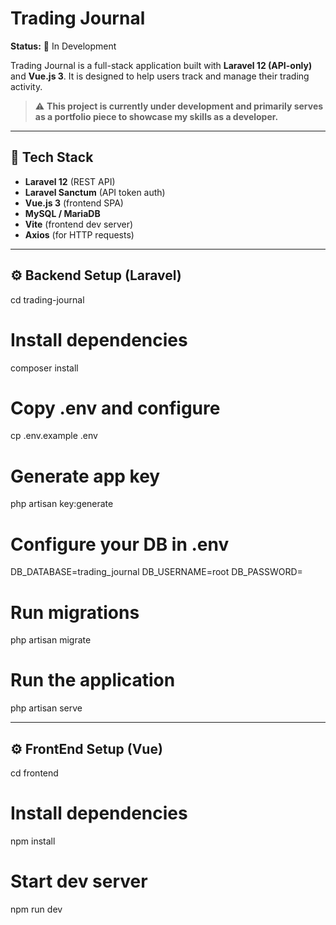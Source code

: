 # Trading Journal

**Status:** 🚧 In Development

Trading Journal is a full-stack application built with **Laravel 12 (API-only)** and **Vue.js 3**. It is designed to help users track and manage their trading activity.

> ⚠️ **This project is currently under development and primarily serves as a portfolio piece to showcase my skills as a developer.**

---

## 🧱 Tech Stack

- **Laravel 12** (REST API)
- **Laravel Sanctum** (API token auth)
- **Vue.js 3** (frontend SPA)
- **MySQL / MariaDB**
- **Vite** (frontend dev server)
- **Axios** (for HTTP requests)

---

## ⚙️ Backend Setup (Laravel)

cd trading-journal

# Install dependencies
composer install

# Copy .env and configure
cp .env.example .env

# Generate app key
php artisan key:generate

# Configure your DB in .env
DB_DATABASE=trading_journal
DB_USERNAME=root
DB_PASSWORD=

# Run migrations
php artisan migrate

# Run the application
php artisan serve

---

## ⚙️ FrontEnd Setup (Vue)

cd frontend

# Install dependencies
npm install

# Start dev server
npm run dev
